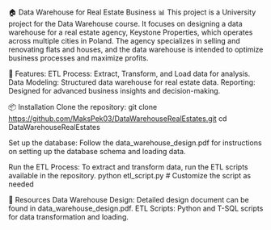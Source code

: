 🏠 Data Warehouse for Real Estate Business 📊
This project is a University project for the Data Warehouse course. It focuses on designing a data warehouse for a real estate agency, Keystone Properties, which operates across multiple cities in Poland. The agency specializes in selling and renovating flats and houses, and the data warehouse is intended to optimize business processes and maximize profits.

🚀 Features:
ETL Process: Extract, Transform, and Load data for analysis.
Data Modeling: Structured data warehouse for real estate data.
Reporting: Designed for advanced business insights and decision-making.

📦 Installation
Clone the repository:
git clone https://github.com/MaksPek03/DataWarehouseRealEstates.git
cd DataWarehouseRealEstates

Set up the database:
Follow the data_warehouse_design.pdf for instructions on setting up the database schema and loading data.

Run the ETL Process:
To extract and transform data, run the ETL scripts available in the repository.
python etl_script.py  # Customize the script as needed

📄 Resources
Data Warehouse Design: Detailed design document can be found in data_warehouse_design.pdf.
ETL Scripts: Python and T-SQL scripts for data transformation and loading.



